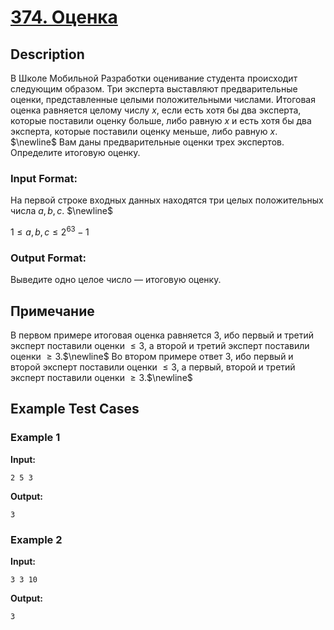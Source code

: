 # [374. Оценка](https://coderun.yandex.ru/problem/mark)

## Description

В Школе Мобильной Разработки оценивание студента происходит следующим образом. Три эксперта выставляют предварительные оценки, представленные целыми положительными числами. Итоговая оценка равняется целому числу $x,$ если есть хотя бы два эксперта, которые поставили оценку больше, либо равную $x$ и есть хотя бы два эксперта, которые поставили оценку меньше, либо равную $x$. $\newline$ Вам даны предварительные оценки трех экспертов. Определите итоговую оценку.

### Input Format:

На первой строке входных данных находятся три целых положительных числа $a, b, c$. $\newline$

$1 \le a, b, c \le 2^{63} - 1$

### Output Format:

Выведите одно целое число — итоговую оценку.

## Примечание

В первом примере итоговая оценка равняется $3$, ибо первый и третий эксперт поставили оценки $\le 3$, а второй и третий эксперт поставили оценки $\ge 3$.$\newline$ Во втором примере ответ $3$, ибо первый и второй эксперт поставили оценки $\le 3$, а первый, второй и третий эксперт поставили оценки $\ge 3$.$\newline$



## Example Test Cases

### Example 1

**Input:**
```
2 5 3

```

**Output:**
```
3

```

### Example 2

**Input:**
```
3 3 10

```

**Output:**
```
3

```


